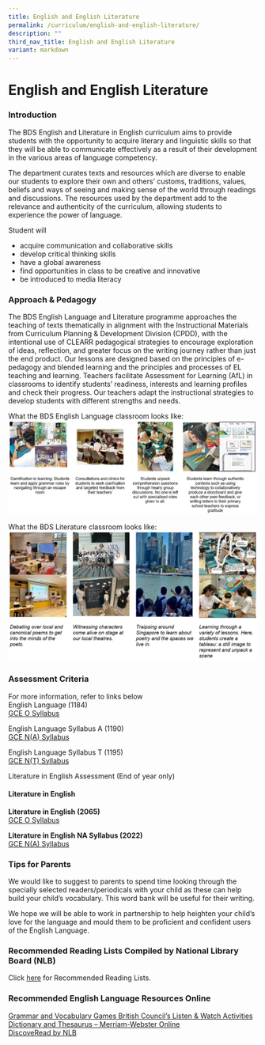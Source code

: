 ```yaml
---
title: English and English Literature
permalink: /curriculum/english-and-english-literature/
description: ""
third_nav_title: English and English Literature
variant: markdown
---
```

English and English Literature
==============================

### Introduction

The BDS English and Literature in English curriculum aims to provide students with the opportunity to acquire literary and linguistic skills so that they will be able to communicate effectively as a result of their development in the various areas of language competency.

The department curates texts and resources which are diverse to enable our students to explore their own and others’ customs, traditions, values, beliefs and ways of seeing and making sense of the world through readings and discussions. The resources used by the department add to the relevance and authenticity of the curriculum, allowing students to experience the power of language.

Student will

*   acquire communication and collaborative skills
*   develop critical thinking skills
*   have a global awareness
*   find opportunities in class to be creative and innovative
*   be introduced to media literacy

### Approach &amp; Pedagogy

The BDS English Language and Literature programme approaches the teaching of texts thematically in alignment with the Instructional Materials from Curriculum Planning &amp; Development Division (CPDD), with the intentional use of CLEARR pedagogical strategies to encourage exploration of ideas, reflection, and greater focus on the writing journey rather than just the end product. Our lessons are designed based on the principles of e-pedagogy and blended learning and the principles and processes of EL teaching and learning. Teachers facilitate Assessment for Learning (AfL) in classrooms to identify students’ readiness, interests and learning profiles and check their progress. Our teachers adapt the instructional strategies to develop students with different strengths and needs. 

What the BDS English Language classroom looks like:
![ENG1](/images/Curriculum/English%20and%20English%20Literature/ENG1.JPG)

What the BDS Literature classroom looks like:
![ENG2](/images/Curriculum/English%20and%20English%20Literature/ENG2.JPG)


### Assessment Criteria

For more information, refer to links below <br>
English Language (1184) <br>
[GCE O Syllabus](https://go.gov.sg/gceosyllabus)


English Language Syllabus A (1190) <br>
[GCE N(A) Syllabus](https://go.gov.sg/gcenasyllabus) 
 
English Language Syllabus T (1195)<br>
[GCE N(T) Syllabus](https://go.gov.sg/gcentsyllabus)





Literature in English Assessment (End of year only)







#### Literature in English

<b>Literature in English (2065)</b> <br>
[GCE O Syllabus](/files/2065_y22_sy.pdf)


<b>Literature in English NA Syllabus (2022)</b> <br>
[GCE N(A) Syllabus](/files/2022_y22_sy.pdf)


### Tips for Parents

We would like to suggest to parents to spend time looking through the specially selected readers/periodicals with your child as these can help build your child’s vocabulary. This word bank will be useful for their writing.

  

We hope we will be able to work in partnership to help heighten your child’s love for the language and mould them to be proficient and confident users of the English Language.

### Recommended Reading Lists Compiled by National Library Board (NLB)

Click [here](https://childrenandteens.nlb.gov.sg/) for Recommended Reading Lists.

### Recommended English Language Resources Online

[Grammar and Vocabulary Games British Council’s Listen &amp; Watch Activities](https://learnenglish.britishcouncil.org/skills/listening) <br>
[Dictionary and Thesaurus – Merriam-Webster Online](https://www.merriam-webster.com/) <br>
[DiscoveRead by NLB](https://childrenandteens.nlb.gov.sg/)